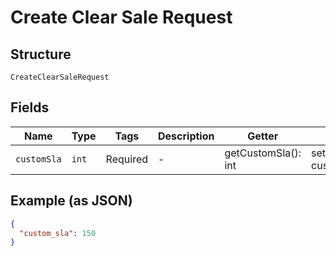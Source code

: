 
# Create Clear Sale Request

## Structure

`CreateClearSaleRequest`

## Fields

| Name | Type | Tags | Description | Getter | Setter |
|  --- | --- | --- | --- | --- | --- |
| `customSla` | `int` | Required | - | getCustomSla(): int | setCustomSla(int customSla): void |

## Example (as JSON)

```json
{
  "custom_sla": 150
}
```

